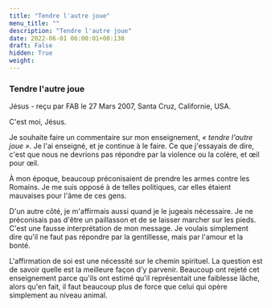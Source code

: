```yaml
---
title: "Tendre l'autre joue"
menu_title: ""
description: "Tendre l'autre joue"
date: 2022-06-01 06:00:01+00:130
draft: False
hidden: True
weight:
---
```

### Tendre l'autre joue

Jésus - reçu par FAB le 27 Mars 2007, Santa Cruz, Californie, USA.

C'est moi, Jésus.

Je souhaite faire un commentaire sur mon enseignement, *« tendre l'autre joue »*. Je l'ai enseigné, et je continue à le faire. Ce que j'essayais de dire, c'est que nous ne devrions pas répondre par la violence ou la colère, et œil pour œil.

À mon époque, beaucoup préconisaient de prendre les armes contre les Romains. Je me suis opposé à de telles politiques, car elles étaient mauvaises pour l'âme de ces gens.

D'un autre côté, je m'affirmais aussi quand je le jugeais nécessaire. Je ne préconisais pas d'être un paillasson et de se laisser marcher sur les pieds. C'est une fausse interprétation de mon message. Je voulais simplement dire qu'il ne faut pas répondre par la gentillesse, mais par l'amour et la bonté.

L'affirmation de soi est une nécessité sur le chemin spirituel. La question est de savoir quelle est la meilleure façon d'y parvenir. Beaucoup ont rejeté cet enseignement parce qu'ils ont estimé qu'il représentait une faiblesse lâche, alors qu'en fait, il faut beaucoup plus de force que celui qui opère simplement au niveau animal.